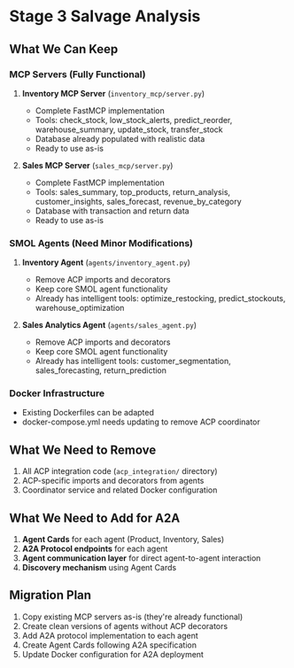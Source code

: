 # Stage 3 Salvage Analysis

## What We Can Keep

### MCP Servers (Fully Functional)
1. **Inventory MCP Server** (`inventory_mcp/server.py`)
   - Complete FastMCP implementation
   - Tools: check_stock, low_stock_alerts, predict_reorder, warehouse_summary, update_stock, transfer_stock
   - Database already populated with realistic data
   - Ready to use as-is

2. **Sales MCP Server** (`sales_mcp/server.py`)
   - Complete FastMCP implementation  
   - Tools: sales_summary, top_products, return_analysis, customer_insights, sales_forecast, revenue_by_category
   - Database with transaction and return data
   - Ready to use as-is

### SMOL Agents (Need Minor Modifications)
1. **Inventory Agent** (`agents/inventory_agent.py`)
   - Remove ACP imports and decorators
   - Keep core SMOL agent functionality
   - Already has intelligent tools: optimize_restocking, predict_stockouts, warehouse_optimization

2. **Sales Analytics Agent** (`agents/sales_agent.py`)
   - Remove ACP imports and decorators
   - Keep core SMOL agent functionality
   - Already has intelligent tools: customer_segmentation, sales_forecasting, return_prediction

### Docker Infrastructure
- Existing Dockerfiles can be adapted
- docker-compose.yml needs updating to remove ACP coordinator

## What We Need to Remove
1. All ACP integration code (`acp_integration/` directory)
2. ACP-specific imports and decorators from agents
3. Coordinator service and related Docker configuration

## What We Need to Add for A2A
1. **Agent Cards** for each agent (Product, Inventory, Sales)
2. **A2A Protocol endpoints** for each agent
3. **Agent communication layer** for direct agent-to-agent interaction
4. **Discovery mechanism** using Agent Cards

## Migration Plan
1. Copy existing MCP servers as-is (they're already functional)
2. Create clean versions of agents without ACP decorators
3. Add A2A protocol implementation to each agent
4. Create Agent Cards following A2A specification
5. Update Docker configuration for A2A deployment